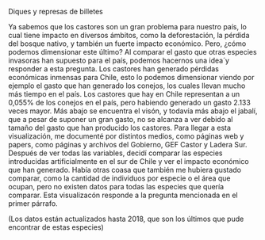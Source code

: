 Diques y represas de billetes

Ya sabemos que los castores son un gran problema para nuestro país, lo cual tiene impacto en diversos ámbitos, como la deforestación, la pérdida del bosque nativo, y también un fuerte impacto económico. Pero, ¿cómo podemos dimensionar este último? Al comparar el gasto que otras especies invasoras han supuesto para el país, podemos hacernos una idea´y responder a esta pregunta.
Los castores han generado pérdidas económicas inmensas para Chile, esto lo podemos dimensionar viendo por ejemplo el gasto que han generado los conejos, los cuales llevan mucho más tiempo en el país. Los castores que hay en Chile representan a un 0,055% de los conejos en el país, pero habiendo generado un gasto 2.133 veces mayor.
Más abajo se encuentra el visón, y todavía más abajo el jabalí, que a pesar de suponer un gran gasto, no se alcanza a ver debido al tamaño del gasto que han producido los castores. 
Para llegar a esta visualización, me documenté por distintos medios, como páginas web y papers, como páginas y archivos del Gobierno, GEF Castor y Ladera Sur.
Después de ver todas las variables, decidí comparar las especies introducidas artificialmente en el sur de Chile y ver el impacto económico que han generado. Había otras coasa que también me hubiera gustado comparar, como la cantidad de individuos por especie o el área que ocupan, pero no existen datos para todas las especies que quería comparar.
Esta visualizacón responde a la pregunta mencionada en el primer párrafo.

(Los datos están actualizados hasta 2018, que son los últimos que pude encontrar de estas especies)
